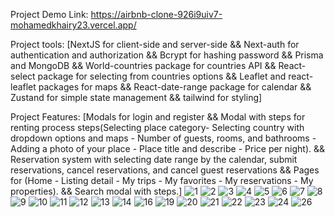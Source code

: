 Project Demo Link: https://airbnb-clone-926i9uiv7-mohamedkhairy23.vercel.app/

Project tools: [NextJS for client-side and server-side && Next-auth for authentication and authorization && Bcrypt for hashing password && Prisma and MongoDB && World-countries package for countries API && React-select package for selecting from countries options && Leaflet and react-leaflet packages for maps && React-date-range package for calendar && Zustand for simple state management && tailwind for styling]

Project Features: [Modals for login and register && Modal with steps for renting process steps(Selecting place category- Selecting country with dropdown options and maps - Number of guests, rooms, and bathrooms - Adding a photo of your place - Place title and describe - Price per night). && Reservation system with selecting date range by the calendar, submit reservations, cancel reservations, and cancel guest reservations && Pages for (Home - Listing detail - My trips - My favorites - My reservations - My properties). && Search modal with steps.]
![1](https://github.com/mohamedkhairy23/Airbnb-clone/assets/82667987/e09c068c-395c-445f-a7c3-dfbd12517360)
![2](https://github.com/mohamedkhairy23/Airbnb-clone/assets/82667987/274b7aa1-b2cc-42e9-a986-f9cc3c088507)
![3](https://github.com/mohamedkhairy23/Airbnb-clone/assets/82667987/229e5fdd-948d-4a79-898b-0be06788a502)
![4](https://github.com/mohamedkhairy23/Airbnb-clone/assets/82667987/34b80981-88f1-444b-995b-a7ef8ff9236e)
![5](https://github.com/mohamedkhairy23/Airbnb-clone/assets/82667987/92f85f13-2b99-478f-8de3-2eab5263e458)
![6](https://github.com/mohamedkhairy23/Airbnb-clone/assets/82667987/e4b27710-2e6d-4d91-8695-584abd19d991)
![7](https://github.com/mohamedkhairy23/Airbnb-clone/assets/82667987/26bd6961-6888-4deb-96d4-4545373b5a6f)
![8](https://github.com/mohamedkhairy23/Airbnb-clone/assets/82667987/d8bcd415-e9b6-4064-b7c0-f48a604531cd)
![9](https://github.com/mohamedkhairy23/Airbnb-clone/assets/82667987/a68fdd8c-eb1f-465f-88f4-700d97780c55)
![10](https://github.com/mohamedkhairy23/Airbnb-clone/assets/82667987/d15f361e-620e-4165-ae74-5eeefa1c0e79)
![11](https://github.com/mohamedkhairy23/Airbnb-clone/assets/82667987/11bcc0a3-8a59-4fb4-a0c6-23126f44b302)
![12](https://github.com/mohamedkhairy23/Airbnb-clone/assets/82667987/7fe73914-7482-436e-b48b-7b1048aa19b7)
![13](https://github.com/mohamedkhairy23/Airbnb-clone/assets/82667987/9e55960d-8ed8-48f2-9968-3a0c95aaada7)
![14](https://github.com/mohamedkhairy23/Airbnb-clone/assets/82667987/36fddb53-ad37-46e1-87cf-f54d3ac1493f)
![16](https://github.com/mohamedkhairy23/Airbnb-clone/assets/82667987/caf71e21-279b-403b-b8fa-9c83c912641a)
![19](https://github.com/mohamedkhairy23/Airbnb-clone/assets/82667987/09f2b551-36bd-464d-9cf1-8648b8d4ee5d)
![20](https://github.com/mohamedkhairy23/Airbnb-clone/assets/82667987/ca286e1a-6d4c-4890-bccc-db0a2077a73e)
![21](https://github.com/mohamedkhairy23/Airbnb-clone/assets/82667987/362855df-20e3-4897-a595-db97d147684b)
![22](https://github.com/mohamedkhairy23/Airbnb-clone/assets/82667987/31c46429-49b3-4f82-b6ca-75a9ebbe5ac0)
![23](https://github.com/mohamedkhairy23/Airbnb-clone/assets/82667987/080cab60-ed1e-4444-8952-c03da76d0ed2)
![24](https://github.com/mohamedkhairy23/Airbnb-clone/assets/82667987/90af4582-a440-4e6f-9533-e439636b52cf)
![26](https://github.com/mohamedkhairy23/Airbnb-clone/assets/82667987/b1292022-ce6e-4bcf-94ac-dad25aac8582)
